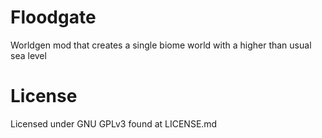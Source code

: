 Floodgate
==============

Worldgen mod that creates a single biome world with a higher than usual sea level


License
==============

Licensed under GNU GPLv3 found at LICENSE.md
